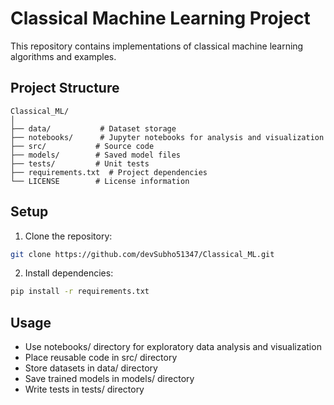 # Classical Machine Learning Project

This repository contains implementations of classical machine learning algorithms and examples.

## Project Structure

```
Classical_ML/
│
├── data/           # Dataset storage
├── notebooks/      # Jupyter notebooks for analysis and visualization
├── src/           # Source code
├── models/        # Saved model files
├── tests/         # Unit tests
├── requirements.txt  # Project dependencies
└── LICENSE        # License information
```

## Setup

1. Clone the repository:
```bash
git clone https://github.com/devSubho51347/Classical_ML.git
```

2. Install dependencies:
```bash
pip install -r requirements.txt
```

## Usage

- Use notebooks/ directory for exploratory data analysis and visualization
- Place reusable code in src/ directory
- Store datasets in data/ directory
- Save trained models in models/ directory
- Write tests in tests/ directory
